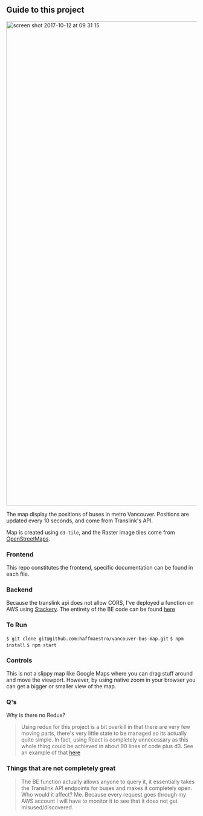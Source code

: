 ## Guide to this project

<img width="1280" alt="screen shot 2017-10-12 at 09 31 15" src="https://user-images.githubusercontent.com/5842360/31507628-28096078-af30-11e7-883f-284b4c9552c6.png">

The map display the positions of buses in metro Vancouver. Positions are updated every 10 seconds, and come from Translink's API.

Map is created using `d3-tile`, and the Raster image tiles come from [OpenStreetMaps](http://www.openstreetmap.org/).

### Frontend
This repo constitutes the frontend, specific documentation can be found in each file.

### Backend
Because the translink api does not allow CORS, I've deployed a function on AWS using [Stackery](www.stackery.io).
The entirety of the BE code can be found [here](http://www.openstreetmap.org/)

### To Run
`$ git clone git@github.com:haffmaestro/vancouver-bus-map.git`
`$ npm install`
`$ npm start`

### Controls
This is not a slippy map like Google Maps where you can drag stuff around and move the viewport. However, by using native zoom in your browser you can get a bigger or smaller view of the map.

### Q's
Why is there no Redux?
> Using redux for this project is a bit overkill in that there are very few moving parts, there's very little state to be managed so its actually quite simple.
> In fact, using React is completely unnecessary as this whole thing could be achieved in about 90 lines of code plus d3. See an example of that [here](http://bl.ocks.org/haffmaestro/97c268712e040f762a8db99930651d26)

### Things that are not completely great
> The BE function actually allows anyone to query it, it essentially takes the Translink API endpoints for buses and makes it completely open.
> Who would it affect? Me. Because every request goes through my AWS account I will have to monitor it to see that it does not get misused/discovered.